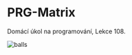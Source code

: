 # PRG-Matrix

Domácí úkol na programování, Lekce 108.

![balls](https://tenor.com/view/mark-zuckerberg-scp-funny-meme-escape-gif-8657223460911326784)